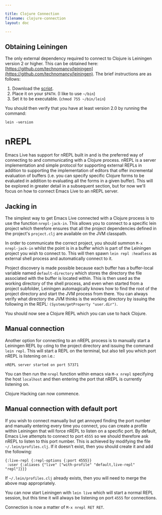 ```yaml
---

title: Clojure Connection
filename: clojure-connection
layout: doc

---
```


## Obtaining Leiningen

The only external dependency required to connect to Clojure is Leiningen version 2 or higher. This can be obtained here: [https://github.com/technomancy/leiningen](https://github.com/technomancy/leiningen). The brief instructions are as follows:

1. Download the [script](https://raw.github.com/technomancy/leiningen/preview/bin/lein).
2. Place it on your `$PATH`. (I like to use `~/bin`)
3. Set it to be executable. (`chmod 755 ~/bin/lein`)

You should then verify that you have at least version 2.0 by running the command:

    lein -version

# nREPL

Emacs Live has support for nREPL built in and is the preferred way of connecting to and communicating with a Clojure process. nREPL is a server implementation and simple protocol for supporting external REPLs in addition to supporting the implementation of editors that offer incremental evaluation of buffers (i.e. you can specify specific Clojure forms to be evaluated in addition to evaluating all the forms in a given buffer). This will be explored in greater detail in a subsequent section, but for now we'll focus on how to connect Emacs Live to an nREPL server.

## Jacking in

The simplest way to get Emacs Live connected with a Clojure process is to use the function `nrepl-jack-in`. This allows you to connect to a specific lein project which therefore ensures that all the project dependencies defined in the project's `project.clj` are available on the JVM classpath.

In order to communicate the correct project, you should summon `M-x nrepl-jack-in` whilst the point is in a buffer which is part of the Leiningen project you wish to connect to. This will then spawn `lein repl :headless` as  external shell process and automatically connect to it.

Project discovery is made possible because each buffer has a buffer-local variable named `default-directory` which stores the directory the file associated with the buffer is located within. This is then used as the working directory of the shell process, and even when started from a project subfolder, Leiningen automagically knows how to find the root of the project directory and start the JVM process from there. You can always verify what directory the JVM thinks is the working directory by issuing the following in the REPL: `(System/getProperty "user.dir")`.

You should now see a Clojure REPL which you can use to hack Clojure.

## Manual connection

Another option for connecting to an nREPL process is to manually start a Leiningen REPL by `cd`ing to the project directory and issuing the command `lein repl`. This will start a REPL on the terminal, but also tell you which port nREPL is listening on i.e.:

    nREPL server started on port 57371

You can then run the `nrepl` function within emacs via `M-x nrepl` specifying the host `localhost` and then entering the port that nREPL is currently listening on.

Clojure Hacking can now commence.

## Manual connection with default port

If you wish to connect manually but get annoyed finding the port number and manually entering every time you connect, you can create a profile within Leiningen that will force  nREPL to listen on a specific port. By default, Emacs Live attempts to connect to port `4555` so we should therefore ask nREPL to listen to this port number. This is achieved by modifying the file `~/.lein/profiles.clj`. If it doesn't exist, then you should create it and add the following:


    {:live-repl {:repl-options {:port 4555}}
     :user {:aliases {"live" ["with-profile" "default,live-repl" "repl"]}}}

If `~/.lein/profiles.clj` already exists, then you will need to merge the above map appropriately.

You can now start Leiningen with `lein live` which will start a normal REPL session, but this time it will always be listening on port `4555` for connections.

Connection is now a matter of `M-x nrepl RET RET`.
